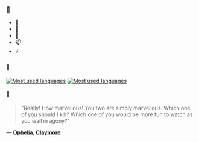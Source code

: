### 👋

- 🔭
- 🌱
- 💬
- 📫
- ⚡

#### 🧏

[![Most used languages](https://github-readme-stats-aynah.vercel.app/api/top-langs/?username=aynh&theme=solarized-dark&langs_count=6&layout=compact&hide_title=true)](https://github.com/anuraghazra/github-readme-stats#gh-dark-mode-only)
[![Most used languages](https://github-readme-stats-aynah.vercel.app/api/top-langs/?username=aynh&theme=solarized-light&langs_count=6&layout=compact&hide_title=true)](https://github.com/anuraghazra/github-readme-stats#gh-light-mode-only)

#### 💬

> "Really! How marvellous! You two are simply marvellous. Which one of you should I kill? Which one of you would be more fun to watch as you wail in agony?"

&mdash; [**Ophelia**](https://myanimelist.net/character.php?q=Ophelia&cat=character), [**Claymore**](https://myanimelist.net/search/all?q=Claymore&cat=all)
